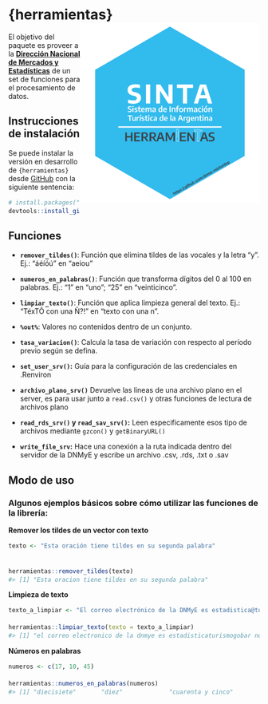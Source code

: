 
<!-- README.md is generated from README.Rmd. Please edit that file -->

# {herramientas} <a href="https://dnme-minturdep.github.io/herramientas/"><img src="man/figures/logo.png" align="right" height="360" /></a>

<!-- badges: start -->
<!-- badges: end -->

El objetivo del paquete es proveer a la [**Dirección Nacional de
Mercados y Estadísticas**](https://www.yvera.tur.ar/sinta/) de un set de
funciones para el procesamiento de datos.

## Instrucciones de instalación

Se puede instalar la versión en desarrollo de `{herramientas}` desde
[GitHub](https://github.com/) con la siguiente sentencia:

``` r
# install.packages("devtools")
devtools::install_github("d4t4tur/herramientas")
```

## Funciones

-   **`remover_tildes()`**: Función que elimina tildes de las vocales y
    la letra “y”. Ej.: “áéíóú” en “aeiou”

-   **`numeros_en_palabras()`**: Función que transforma dígitos del 0 al
    100 en palabras. Ej.: “1” en “uno”; “25” en “veinticinco”.

-   **`limpiar_texto()`**: Función que aplica limpieza general del
    texto. Ej.: “TéxTÔ con una Ñ?!” en “texto con una n”.

-   **`%out%`**: Valores no contenidos dentro de un conjunto.

-   **`tasa_variacion()`**: Calcula la tasa de variación con respecto al
    período previo según se defina.

-   **`set_user_srv()`:** Guía para la configuración de las credenciales
    en .Renviron

-   **`archivo_plano_srv()`** Devuelve las lineas de una archivo plano
    en el server, es para usar junto a `read.csv()` y otras funciones de
    lectura de archivos plano

-   **`read_rds_srv()` y `read_sav_srv()`:** Leen especificamente esos
    tipo de archivos mediante `gzcon()` y `getBinaryURL()`
    
-   **`write_file_srv`:** Hace una conexión a la ruta indicada dentro del servidor de la DNMyE y escribe un archivo .csv, .rds, .txt o .sav

## Modo de uso

### Algunos ejemplos básicos sobre cómo utilizar las funciones de la librería:

**Remover los tildes de un vector con texto**

``` r
texto <- "Esta oración tiene tildes en su segunda palabra"


herramientas::remover_tildes(texto)
#> [1] "Esta oracion tiene tildes en su segunda palabra"
```

**Limpieza de texto**

``` r
texto_a_limpiar <- "El correo electrónico de la DNMyE es estadistica@turismo.gob.ar. No tiene un Ñ la oración anterior!!!"

herramientas::limpiar_texto(texto = texto_a_limpiar)
#> [1] "el correo electronico de la dnmye es estadisticaturismogobar no tiene un n la oracion anterior"
```

**Números en palabras**

``` r
numeros <- c(17, 10, 45)

herramientas::numeros_en_palabras(numeros)
#> [1] "diecisiete"       "diez"             "cuarenta y cinco"
```
